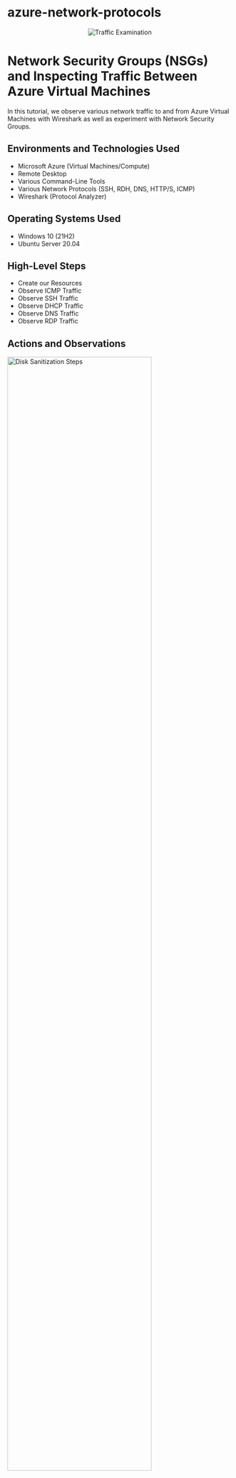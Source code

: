 # azure-network-protocols
<p align="center">
<img src="https://i.imgur.com/Ua7udoS.png" alt="Traffic Examination"/>
</p>

<h1>Network Security Groups (NSGs) and Inspecting Traffic Between Azure Virtual Machines</h1>
In this tutorial, we observe various network traffic to and from Azure Virtual Machines with Wireshark as well as experiment with Network Security Groups. <br />



<h2>Environments and Technologies Used</h2>

- Microsoft Azure (Virtual Machines/Compute)
- Remote Desktop
- Various Command-Line Tools
- Various Network Protocols (SSH, RDH, DNS, HTTP/S, ICMP)
- Wireshark (Protocol Analyzer)

<h2>Operating Systems Used </h2>

- Windows 10 (21H2)
- Ubuntu Server 20.04

<h2>High-Level Steps</h2>

- Create our Resources
- Observe ICMP Traffic
- Observe SSH Traffic
- Observe DHCP Traffic
- Observe DNS Traffic
- Observe RDP Traffic
  

<h2>Actions and Observations</h2>

<p>
<img src="https://i.imgur.com/J0UnmpB.png" height="80%" width="80%" alt="Disk Sanitization Steps"/>
</p>
<p>
I will start by creating a Resource Group in Azure. Next, I will create a Windows 10 Virtual Machine (VM) and during the creation, I will select the previously created Resource Group.
While creating the VM, I will allow it to create a new Virtual Network (Vnet) and Subnet automatically. Following that, I will create a Linux VM (Ubuntu) and select the previously created Resource Group and Vnet during the VM creation. To ensure everything is set up correctly, I will observe my Virtual Network within Network Watcher.
</p>
<br />

<p>
<img src="https://i.imgur.com/mpPwzTm.png" height="80%" width="80%" alt="Disk Sanitization Steps"/>
<img src="https://i.imgur.com/PltVBc1.png" height="80%" width="80%" alt="Disk Sanitization Steps"/>
<img src="https://i.imgur.com/e68b4Y2.png" height="80%" width="80%" alt="Disk Sanitization Steps"/>
<img src="https://i.imgur.com/i6sFNC1.png" height="80%" width="80%" alt="Disk Sanitization Steps"/>
</p>
<p>
I will use Remote Desktop to connect to the Windows 10 Virtual Machine.Inside the Windows 10 VM, I will install Wireshark. Upon opening Wireshark, I will filter for ICMP traffic only. Then, I'll retrieve the private IP address of the Ubuntu VM and try to ping it from within the Windows 10 VM. I will observe the ping requests and replies within Wireshark. Next, from the Windows 10 VM, I will open the command line or PowerShell and attempt to ping a public website like www.google.com, while observing the traffic in Wireshark. I'll initiate a perpetual/non-stop ping from the Windows 10 VM to the Ubuntu VM. Inside the Network Security Group used by the Ubuntu VM, I will disable incoming (inbound) ICMP traffic. I will observe the ICMP traffic in Wireshark and the command line Ping activity from the Windows 10 VM, which should show no replies due to the disabled inbound ICMP traffic. I will re-enable ICMP traffic for the Network Security Group used by the Ubuntu VM. After enabling ICMP traffic, I will observe the ICMP traffic in Wireshark and the command line Ping activity, which should now start working again. Finally, I will stop the ping activity.
</p>
<br />

<p>
<img src="https://i.imgur.com/iuGhOfs.png" height="80%" width="80%" alt="Disk Sanitization Steps"/>
</p>
<p>
I will filter Wireshark for SSH traffic only. From the Windows 10 VM, I'll "SSH into" the Ubuntu VM using its private IP address. While connected via SSH, I will type commands (username, pwd, etc.) into the Linux SSH connection and observe SSH traffic in Wireshark. I'll exit the SSH connection by typing 'exit' and pressing [Enter].
</p>
<br />


<img src="https://i.imgur.com/AN0XX8f.png" height="80%" width="80%" alt="Disk Sanitization Steps"/>
</p>
<p>
I will filter Wireshark for DHCP traffic only.From the Windows 10 VM, I'll attempt to issue a new IP address for the VM using the command "ipconfig /renew." I will observe the DHCP traffic appearing in Wireshark.
</p>
<br />

<img src="https://i.imgur.com/NZDJ2bN.png" height="80%" width="80%" alt="Disk Sanitization Steps"/>
<img src="https://i.imgur.com/sP0FF2G.png" height="80%" width="80%" alt="Disk Sanitization Steps"/>

</p>
<p>
From the Windows 10 VM's command line, I'll use nslookup to see the IP addresses of google.com and disney.com. I'll observe the DNS traffic being shown in Wireshark. I will filter Wireshark for RDP traffic only (tcp.port == 3389). I will observe the constant stream of traffic, as RDP is continually transmitting data between the computers during the session.To wrap up, I'll close my Remote Desktop connection to the VMs. I will then proceed to delete the Resource Group(s) created at the beginning of this lab. As a final step, I will verify the deletion of the Resource Group to ensure a clean environment.

</p>
<br />
